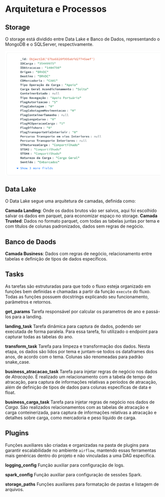 
# Arquitetura e Processos

## Storage

O storage está dividido entre Data Lake e Banco de Dados, representando o MongoDB
e o SQLServer, respectivamente.

![MongoDB](../images//mongoDB.png)


## Data Lake

O Data Lake segue uma arquitetura de camadas, definida como:

**Camada Landing**: Onde os dados brutos vão ser salvos, aqui foi escolhido salvar
os dados em parquet, para economizar espaço no storage.
**Camada Trusted**: Dados no formato parquet, com todas as tabelas juntas por tema
e com títulos de colunas padronizados, dados sem regras de negócio.

## Banco de Daods

**Camada Business**: Dados com regras de negócio, relacionamento entre tabelas e
definição de tipos de dados específicos.


## Tasks

As tarefas são estruturadas para que todo o fluxo esteja organizado em funções bem definidas e chamadas a partir da função `execute` do fluxo. Todas as funções possuem docstrings explicando seu funcionamento, parâmetros e retornos.

**get_params**
Tarefa responsável por calcular os parametros de ano e passá-los para a landing.

**landing_task**
Tarefa dinâmica para captura de dados, podendo ser executada de forma paralela.
Para essa tarefa, foi utilizado o endpoint para capturar todas as tabelas do ano.

**transform_task**
Tarefa para limpeza e transformação dos dados.
Nesta etapa, os dados são lidos por tema e juntam-se todos os dataframes dos anos,
de acordo com o tema. Colunas são renomeadas para padrão snake_case.

**business_atracacao_task**
Tarefa para injetar regras de negócio nos dados de *Atracação*.
É realizado um relacionamento com a tabela de tempo de atracação, para captura
de informações relativas a períodos de atracação, além de definição de tipos de
dados para colunas específicas de data e float.

**business_carga_task**
Tarefa para injetar regras de negócio nos dados de *Carga*.
São realizados relacionamentos com as tabelas de atracação e carga conteinerizada,
para captura de informações relativas a atracação e detalhes sobre carga, como
mercadoria e peso líquido de carga.

## Plugins

Funções auxiliares são criadas e organizadas na pasta de plugins para garantir escalabilidade no ambiente `airflow`, mantendo essas ferramentas mais genéricas dentro do projeto e não vinculadas a uma DAG específica.


**logging_config**
Função auxiliar para configuração de logs.

**spark_config**
Função auxiliar para configuração de sessões Spark.

**storage_paths**
Funções auxiliares para formatação de pastas e listagem de arquivos.

